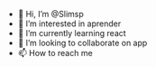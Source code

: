 - 👋 Hi, I’m @Slimsp
- 👀 I’m interested in aprender
- 🌱 I’m currently learning react
- 💞️ I’m looking to collaborate on app
- 📫 How to reach me 

<!---
Slimsp/Slimsp is a ✨ special ✨ repository because its `README.md` (this file) appears on your GitHub profile.
You can click the Preview link to take a look at your changes.
--->
